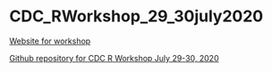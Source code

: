 # CDC_RWorkshop_29_30july2020

[Website for workshop](https://melindahiggins2000.github.io/CDC_RWorkshop_29_30july2020/)

[Github repository for CDC R Workshop July 29-30, 2020](https://github.com/melindahiggins2000/CDCjuly2020)